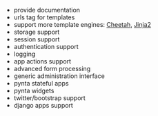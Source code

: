 * provide documentation
* urls tag for templates  
* support more template engines: [Cheetah](http://www.cheetahtemplate.org/), [Jinja2](http://jinja.pocoo.org/docs/) 
* storage support
* session support
* authentication support
* logging
* app actions support
* advanced form processing
* generic administration interface
* pynta stateful apps
* pynta widgets
* twitter/bootstrap support
* django apps support
